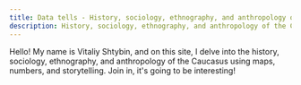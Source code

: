 ```yaml
---
title: Data tells - History, sociology, ethnography, and anthropology of the Caucasus
description: History, sociology, ethnography, and anthropology of the Caucasus using maps, numbers, and storytelling.
---
```


Hello! My name is Vitaliy Shtybin, and on this site, I delve into the history, sociology, ethnography, and anthropology of the Caucasus using maps, numbers, and storytelling. Join in, it's going to be interesting!
